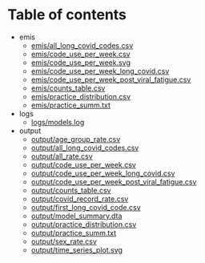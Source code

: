 # Table of contents

* emis
  * [emis/all_long_covid_codes.csv](emis/all_long_covid_codes.csv)
  * [emis/code_use_per_week.csv](emis/code_use_per_week.csv)
  * [emis/code_use_per_week.svg](emis/code_use_per_week.svg)
  * [emis/code_use_per_week_long_covid.csv](emis/code_use_per_week_long_covid.csv)
  * [emis/code_use_per_week_post_viral_fatigue.csv](emis/code_use_per_week_post_viral_fatigue.csv)
  * [emis/counts_table.csv](emis/counts_table.csv)
  * [emis/practice_distribution.csv](emis/practice_distribution.csv)
  * [emis/practice_summ.txt](emis/practice_summ.txt)
* logs
  * [logs/models.log](logs/models.log)
* output
  * [output/age_group_rate.csv](output/age_group_rate.csv)
  * [output/all_long_covid_codes.csv](output/all_long_covid_codes.csv)
  * [output/all_rate.csv](output/all_rate.csv)
  * [output/code_use_per_week.csv](output/code_use_per_week.csv)
  * [output/code_use_per_week_long_covid.csv](output/code_use_per_week_long_covid.csv)
  * [output/code_use_per_week_post_viral_fatigue.csv](output/code_use_per_week_post_viral_fatigue.csv)
  * [output/counts_table.csv](output/counts_table.csv)
  * [output/covid_record_rate.csv](output/covid_record_rate.csv)
  * [output/first_long_covid_code.csv](output/first_long_covid_code.csv)
  * [output/model_summary.dta](output/model_summary.dta)
  * [output/practice_distribution.csv](output/practice_distribution.csv)
  * [output/practice_summ.txt](output/practice_summ.txt)
  * [output/sex_rate.csv](output/sex_rate.csv)
  * [output/time_series_plot.svg](output/time_series_plot.svg)